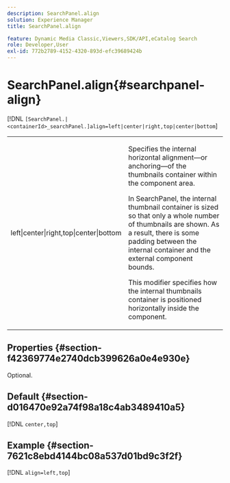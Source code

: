 ```yaml
---
description: SearchPanel.align
solution: Experience Manager
title: SearchPanel.align

feature: Dynamic Media Classic,Viewers,SDK/API,eCatalog Search
role: Developer,User
exl-id: 772b2789-4152-4320-893d-efc39689424b
---
```

# SearchPanel.align{#searchpanel-align}

 [!DNL `[SearchPanel.|<containerId>_searchPanel.]align=left|center|right,top|center|bottom`]

<table id="table_2B109D2F91E64B5382B31921C3780FA5"> 
 <tbody> 
  <tr> 
   <td colname="col1"> <p><span class="codeph"> left|center|right,top|center|bottom</span> </p> </td> 
   <td colname="col2"> <p> Specifies the internal horizontal alignment—or anchoring—of the thumbnails container within the component area. </p> <p>In SearchPanel, the internal thumbnail container is sized so that only a whole number of thumbnails are shown. As a result, there is some padding between the internal container and the external component bounds. </p> <p>This modifier specifies how the internal thumbnails container is positioned horizontally inside the component. </p> </td> 
  </tr> 
 </tbody> 
</table>

## Properties {#section-f42369774e2740dcb399626a0e4e930e}

Optional.

## Default {#section-d016470e92a74f98a18c4ab3489410a5}

[!DNL `center,top`]

## Example {#section-7621c8ebd4144bc08a537d01bd9c3f2f}

[!DNL `align=left,top`]
